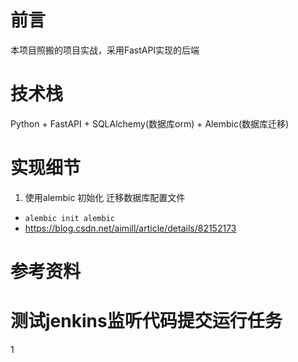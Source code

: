 # 前言
本项目照搬<Hello Flask>的项目实战，采用FastAPI实现的后端
# 技术栈
Python + FastAPI + SQLAlchemy(数据库orm) + Alembic(数据库迁移)

# 实现细节
1. 使用alembic 初始化 迁移数据库配置文件
- `alembic init alembic`
- https://blog.csdn.net/aimill/article/details/82152173
# 参考资料

# 测试jenkins监听代码提交运行任务
1
